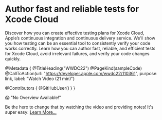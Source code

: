 # Author fast and reliable tests for Xcode Cloud

Discover how you can create effective testing plans for Xcode Cloud, Apple’s continuous integration and continuous delivery service. We'll show you how testing can be an essential tool to consistently verify your code works correctly. Learn how you can author fast, reliable, and efficient tests for Xcode Cloud, avoid irrelevant failures, and verify your code changes quickly.

@Metadata {
   @TitleHeading("WWDC22")
   @PageKind(sampleCode)
   @CallToAction(url: "https://developer.apple.com/wwdc22/110361", purpose: link, label: "Watch Video (21 min)")

   @Contributors {
      @GitHubUser(<replace this with your GitHub handle>)
   }
}

😱 "No Overview Available!"

Be the hero to change that by watching the video and providing notes! It's super easy:
 [Learn More…](https://wwdcnotes.github.io/WWDCNotes/documentation/wwdcnotes/contributing)
